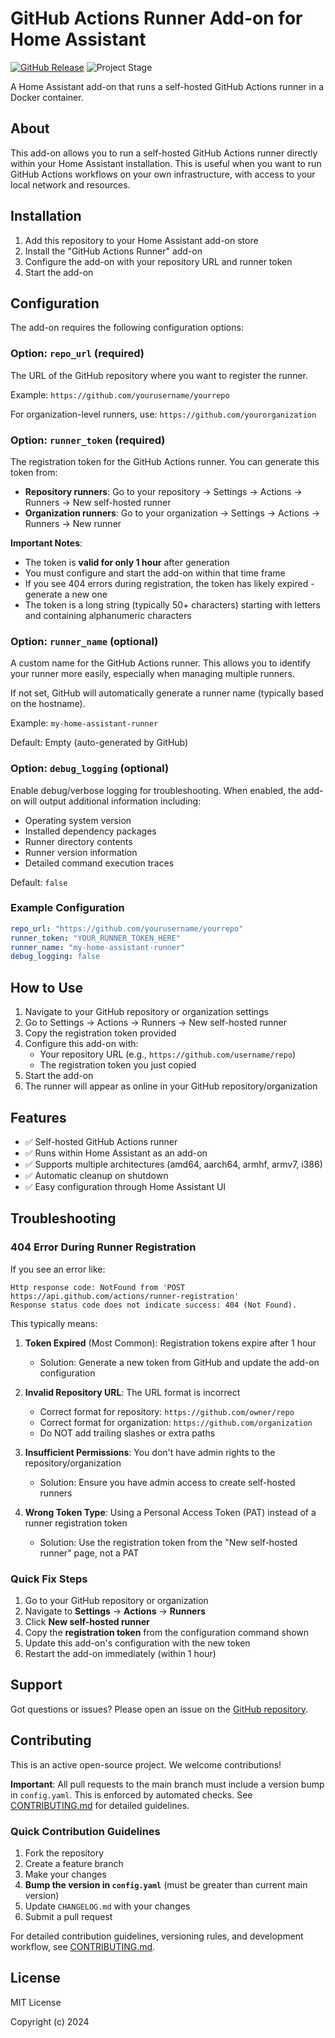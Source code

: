 # GitHub Actions Runner Add-on for Home Assistant

[![GitHub Release][releases-shield]][releases]
![Project Stage][project-stage-shield]

A Home Assistant add-on that runs a self-hosted GitHub Actions runner in a Docker container.

## About

This add-on allows you to run a self-hosted GitHub Actions runner directly within your Home Assistant installation. This is useful when you want to run GitHub Actions workflows on your own infrastructure, with access to your local network and resources.

## Installation

1. Add this repository to your Home Assistant add-on store
2. Install the "GitHub Actions Runner" add-on
3. Configure the add-on with your repository URL and runner token
4. Start the add-on

## Configuration

The add-on requires the following configuration options:

### Option: `repo_url` (required)

The URL of the GitHub repository where you want to register the runner.

Example: `https://github.com/yourusername/yourrepo`

For organization-level runners, use: `https://github.com/yourorganization`

### Option: `runner_token` (required)

The registration token for the GitHub Actions runner. You can generate this token from:

- **Repository runners**: Go to your repository → Settings → Actions → Runners → New self-hosted runner
- **Organization runners**: Go to your organization → Settings → Actions → Runners → New runner

**Important Notes**:
- The token is **valid for only 1 hour** after generation
- You must configure and start the add-on within that time frame
- If you see 404 errors during registration, the token has likely expired - generate a new one
- The token is a long string (typically 50+ characters) starting with letters and containing alphanumeric characters

### Option: `runner_name` (optional)

A custom name for the GitHub Actions runner. This allows you to identify your runner more easily, especially when managing multiple runners.

If not set, GitHub will automatically generate a runner name (typically based on the hostname).

Example: `my-home-assistant-runner`

Default: Empty (auto-generated by GitHub)

### Option: `debug_logging` (optional)

Enable debug/verbose logging for troubleshooting. When enabled, the add-on will output additional information including:
- Operating system version
- Installed dependency packages
- Runner directory contents
- Runner version information
- Detailed command execution traces

Default: `false`

### Example Configuration

```yaml
repo_url: "https://github.com/yourusername/yourrepo"
runner_token: "YOUR_RUNNER_TOKEN_HERE"
runner_name: "my-home-assistant-runner"
debug_logging: false
```

## How to Use

1. Navigate to your GitHub repository or organization settings
2. Go to Settings → Actions → Runners → New self-hosted runner
3. Copy the registration token provided
4. Configure this add-on with:
   - Your repository URL (e.g., `https://github.com/username/repo`)
   - The registration token you just copied
5. Start the add-on
6. The runner will appear as online in your GitHub repository/organization

## Features

- ✅ Self-hosted GitHub Actions runner
- ✅ Runs within Home Assistant as an add-on
- ✅ Supports multiple architectures (amd64, aarch64, armhf, armv7, i386)
- ✅ Automatic cleanup on shutdown
- ✅ Easy configuration through Home Assistant UI

## Troubleshooting

### 404 Error During Runner Registration

If you see an error like:
```
Http response code: NotFound from 'POST https://api.github.com/actions/runner-registration'
Response status code does not indicate success: 404 (Not Found).
```

This typically means:

1. **Token Expired** (Most Common): Registration tokens expire after 1 hour
   - Solution: Generate a new token from GitHub and update the add-on configuration
   
2. **Invalid Repository URL**: The URL format is incorrect
   - Correct format for repository: `https://github.com/owner/repo`
   - Correct format for organization: `https://github.com/organization`
   - Do NOT add trailing slashes or extra paths
   
3. **Insufficient Permissions**: You don't have admin rights to the repository/organization
   - Solution: Ensure you have admin access to create self-hosted runners

4. **Wrong Token Type**: Using a Personal Access Token (PAT) instead of a runner registration token
   - Solution: Use the registration token from the "New self-hosted runner" page, not a PAT

### Quick Fix Steps

1. Go to your GitHub repository or organization
2. Navigate to **Settings** → **Actions** → **Runners**
3. Click **New self-hosted runner**
4. Copy the **registration token** from the configuration command shown
5. Update this add-on's configuration with the new token
6. Restart the add-on immediately (within 1 hour)

## Support

Got questions or issues? Please open an issue on the [GitHub repository][github].

## Contributing

This is an active open-source project. We welcome contributions!

**Important**: All pull requests to the main branch must include a version bump in `config.yaml`. This is enforced by automated checks. See [CONTRIBUTING.md](CONTRIBUTING.md) for detailed guidelines.

### Quick Contribution Guidelines

1. Fork the repository
2. Create a feature branch
3. Make your changes
4. **Bump the version in `config.yaml`** (must be greater than current main version)
5. Update `CHANGELOG.md` with your changes
6. Submit a pull request

For detailed contribution guidelines, versioning rules, and development workflow, see [CONTRIBUTING.md](CONTRIBUTING.md).

## License

MIT License

Copyright (c) 2024

[releases-shield]: https://img.shields.io/github/release/skille/home-assistant-github-runner-add-on.svg
[releases]: https://github.com/skille/home-assistant-github-runner-add-on/releases
[project-stage-shield]: https://img.shields.io/badge/project%20stage-production%20ready-brightgreen.svg
[github]: https://github.com/skille/home-assistant-github-runner-add-on
